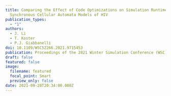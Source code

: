 ```yaml
---
title: Comparing the Effect of Code Optimizations on Simulation Runtime Across
  Synchronous Cellular Automata Models of HIV
publication_types:
  - "1"
authors:
  - J. Li
  - T. Koster
  - P.J. Giabbanelli
doi: 10.1109/WSC52266.2021.9715453
publication: Proceedings of the 2021 Winter Simulation Conference (WSC). IEEE/ACM
draft: false
featured: false
image:
  filename: featured
  focal_point: Smart
  preview_only: false
date: 2021-09-28T20:34:00.000Z
---
```

